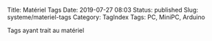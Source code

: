 Title: Matériel Tags
Date: 2019-07-27 08:03
Status: published
Slug: systeme/materiel-tags
Category: TagIndex
Tags: PC, MiniPC, Arduino

Tags ayant trait au matériel
